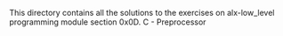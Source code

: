 This directory contains all the solutions to the exercises on alx-low_level programming module section 0x0D. C - Preprocessor

